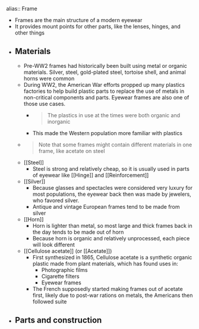 alias:: Frame

- Frames are the main structure of a modern eyewear
- It provides mount points for other parts, like the lenses, hinges, and other things
- ## Materials
	- Pre-WW2 frames had historically been built using metal or organic materials. Silver, steel, gold-plated steel, tortoise shell, and animal horns were common
	- During WW2, the American War efforts propped up many plastics factories to help build plastic parts to replace the use of metals in non-critical components and parts. Eyewear frames are also one of those use cases.
		- > The plastics in use at the times were both organic and inorganic
		- This made the Western population more familiar with plastics
	- > Note that some frames might contain different materials in one frame, like acetate on steel
	- [[Steel]]
		- Steel is strong and relatively cheap, so it is usually used in parts of eyewear like [[Hinge]] and [[Reinforcement]]
	- [[Silver]]
		- Because glasses and spectacles were considered very luxury for most populations, the eyewear back then was made by jewelers, who favored silver.
		- Antique and vintage European frames tend to be made from silver
	- [[Horn]]
		- Horn is lighter than metal, so most large and thick frames back in the day tends to be made out of horn
		- Because horn is organic and relatively unprocessed, each piece will look different
	- [[Cellulose acetate]] (or [[Acetate]])
		- First synthesized in 1865, Cellulose acetate is a synthetic organic plastic made from plant materials, which has found uses in:
			- Photographic films
			- Cigarette filters
			- Eyewear frames
		- The French supposedly started making frames out of acetate first, likely due to post-war rations on metals, the Americans then followed suite
- ## Parts and construction